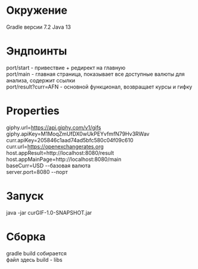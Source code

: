 # Окружение 
Gradle версии 7.2
Java 13

# Эндпоинты
port/start - привествие + редирект на главную<br/>
port/main - главная страница, показывает все доступные валюты для анализа, содержит ссылки <br/>
port/result?curr=AFN - основной функционал, возвращает курсы и гифку<br/> 

# Properties
giphy.url=https://api.giphy.com/v1/gifs <br/>
giphy.apiKey=M1MoqZmUfDX0wUkPEYvfmfN79Hv3RWav <br/>
curr.apiKey=205846c1aad74ad5bfc580c04f09c610 <br/>
curr.url=https://openexchangerates.org <br/>
host.appResult=http://localhost:8080/result <br/>
host.appMainPage=http://localhost:8080/main <br/>
baseCurr=USD  --базовая валюта<br/>
server.port=8080 --порт<br/>

# Запуск
java -jar curGIF-1.0-SNAPSHOT.jar
# Сборка
gradle build
собирается <br/>
файл здесь build - libs<br/>
